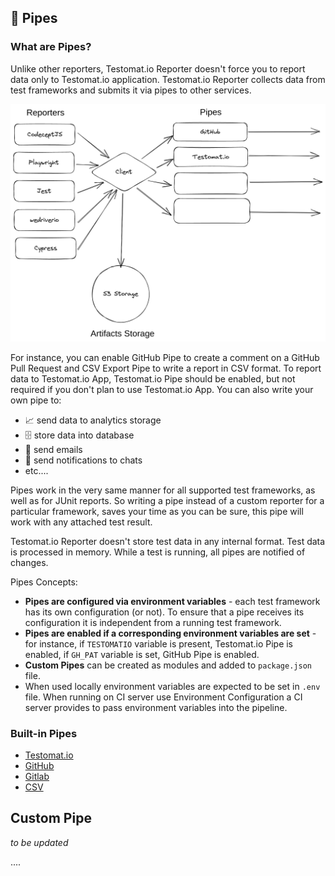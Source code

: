 ## 📯 Pipes

### What are Pipes?

Unlike other reporters, Testomat.io Reporter doesn't force you to report data only to Testomat.io application. Testomat.io Reporter collects data from test frameworks and submits it via pipes to other services.

![](./images/reporter-pipes.png)

For instance, you can enable GitHub Pipe to create a comment on a GitHub Pull Request and CSV Export Pipe to write a report in CSV format. To report data to Testomat.io App, Testomat.io Pipe should be enabled, but not required if you don't plan to use Testomat.io App. You can also write your own pipe to:

* 📈 send data to analytics storage
* 🗄 store data into database
* 📧 send emails
* 💬 send notifications to chats
* etc....

Pipes work in the very same manner for all supported test frameworks, as well as for JUnit reports. So writing a pipe instead of a custom reporter for a particular framework, saves your time as you can be sure, this pipe will work with any attached test result.

Testomat.io Reporter doesn't store test data in any internal format. Test data is processed in memory. While a test is running, all pipes are notified of changes. 

Pipes Concepts:

* **Pipes are configured via environment variables** - each test framework has its own configuration (or not). To ensure that a pipe receives its configuration it is independent from a running test framework.
* **Pipes are enabled if a corresponding environment variables are set** - for instance, if `TESTOMATIO` variable is present, Testomat.io Pipe is enabled, if `GH_PAT` variable is set, GitHub Pipe is enabled.
* **Custom Pipes** can be created as modules and added to `package.json` file.
* When used locally environment variables are expected to be set in `.env` file. When running on CI server use Environment Configuration a CI server provides to pass environment variables into the pipeline.

### Built-in Pipes

* [Testomat.io](./pipes/testomatio.md)
* [GitHub](./pipes/github.md)
* [Gitlab](./pipes/gitlab.md)
* [CSV](./pipes/csv.md)


## Custom Pipe

*to be updated*

....